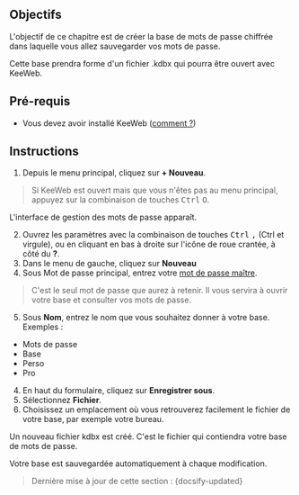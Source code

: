 ## Objectifs

L'objectif de ce chapitre est de créer la base de mots de passe chiffrée dans laquelle vous allez sauvegarder vos mots de passe.

Cette base prendra forme d'un fichier .kdbx qui pourra être ouvert avec KeeWeb.  

## Pré-requis

- Vous devez avoir installé KeeWeb ([comment ?](fr/keeweb-installing.md))

## Instructions

1. Depuis le menu principal, cliquez sur **+ Nouveau**.

> Si KeeWeb est ouvert mais que vous n'êtes pas au menu principal, appuyez sur la combinaison de touches <kbd>Ctrl</kbd> <kbd>O</kbd>.

L'interface de gestion des mots de passe apparaît.

2. Ouvrez les paramètres avec la combinaison de touches <kbd>Ctrl</kbd> <kbd>,</kbd> (Ctrl et virgule), ou en cliquant en bas à droite sur l'icône de roue crantée, à côté du **?**.
3. Dans le menu de gauche, cliquez sur **Nouveau**
4. Sous Mot de passe principal, entrez votre [mot de passe maître](fr/master-password.md).

> C'est le seul mot de passe que aurez à retenir. Il vous servira à ouvrir votre base et consulter vos mots de passe.

5. Sous **Nom**, entrez le nom que vous souhaitez donner à votre base. Exemples :
  - Mots de passe
  - Base
  - Perso
  - Pro
4. En haut du formulaire, cliquez sur **Enregistrer sous**.
5. Sélectionnez **Fichier**.
6. Choisissez un emplacement où vous retrouverez facilement le fichier de votre base, par exemple votre bureau.

Un nouveau fichier kdbx est créé. C'est le fichier qui contiendra votre base de mots de passe.

Votre base est sauvegardée automatiquement à chaque modification.

> Dernière mise à jour de cette section : {docsify-updated}
